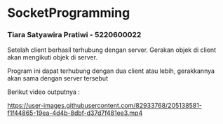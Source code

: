 # SocketProgramming

### Tiara Satyawira Pratiwi - 5220600022

Setelah client berhasil terhubung dengan server. Gerakan objek di client akan mengikuti objek di server. 

Program ini dapat terhubung dengan dua client atau lebih, gerakkannya akan sama dengan server tersebut 

Berikut video outputnya :

https://user-images.githubusercontent.com/82933768/205138581-f1f44865-19ea-4d4b-8dbf-d37d7f481ee3.mp4


